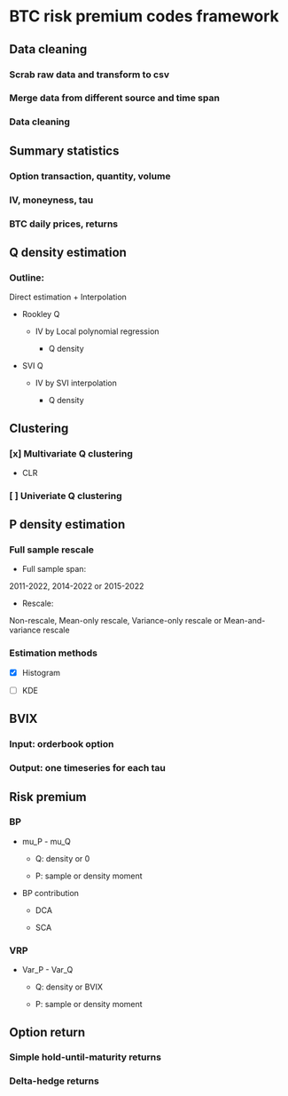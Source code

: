 # BTC risk premium codes framework

## Data cleaning

### Scrab raw data and transform to csv

### Merge data from different source and time span

### Data cleaning

## Summary statistics

### Option transaction, quantity, volume

### IV, moneyness, tau

### BTC daily prices, returns

## Q density estimation

### Outline:

Direct estimation + Interpolation

- Rookley Q

	- IV by Local polynomial regression

		- Q density

- SVI Q

	- IV by SVI interpolation

		- Q density

## Clustering

### [x] Multivariate Q clustering

- CLR

### [ ] Univeriate Q clustering

## P density estimation

### Full sample rescale

- Full sample span:

2011-2022, 2014-2022 or 2015-2022

- Rescale: 

Non-rescale, Mean-only rescale, Variance-only rescale or Mean-and-variance rescale

### Estimation methods

- [x] Histogram

- [ ] KDE

## BVIX

### Input: orderbook option

### Output: one timeseries for each tau

## Risk premium

### BP

- mu_P - mu_Q

	- Q: density or 0

	- P: sample or density moment

- BP contribution

	- DCA

	- SCA

### VRP

- Var_P - Var_Q

	- Q: density or BVIX

	- P: sample or density moment

## Option return

### Simple hold-until-maturity returns

### Delta-hedge returns

